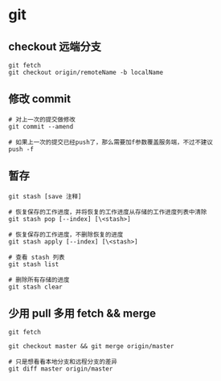 # git

## checkout 远端分支
```
git fetch
git checkout origin/remoteName -b localName
```

## 修改 commit
```
# 对上一次的提交做修改
git commit --amend

# 如果上一次的提交已经push了，那么需要加f参数覆盖服务端，不过不建议
push -f
```

## 暂存
```
git stash [save 注释]

# 恢复保存的工作进度，并将恢复的工作进度从存储的工作进度列表中清除
git stash pop [--index] [\<stash>]

# 恢复保存的工作进度，不删除恢复的进度
git stash apply [--index] [\<stash>]

# 查看 stash 列表
git stash list

# 删除所有存储的进度
git stash clear 
```

## 少用 pull 多用 fetch && merge
```
git fetch

git checkout master && git merge origin/master

# 只是想看看本地分支和远程分支的差异
git diff master origin/master

```
